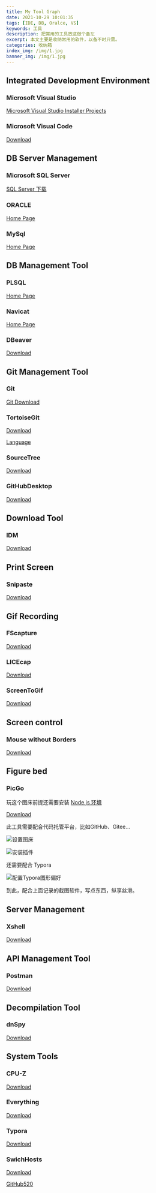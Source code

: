```yaml
---
title: My Tool Graph
date: 2021-10-29 10:01:35
tags: [IDE, DB, Oralce, VS] 
keywords: 工具
description: 把常用的工具放这做个备忘
excerpt: 本文主要是收纳常用的软件，以备不时只需。
categories: 收纳箱
index_img: /img/1.jpg
banner_img: /img/1.jpg
---
```


##  Integrated Development Environment

### Microsoft Visual Studio

[Microsoft Visual Studio Installer Projects](https://marketplace.visualstudio.com/items?itemName=VisualStudioClient.MicrosoftVisualStudio2017InstallerProjects)

### Microsoft Visual Code

[Download](https://code.visualstudio.com/download)

## DB Server Management

### Microsoft  SQL Server 

[SQL Server 下载 ](https://www.microsoft.com/zh-cn/sql-server/sql-server-downloads)

### ORACLE

[Home Page](https://www.oracle.com/index.html)

### MySql

[Home Page](https://www.mysql.com/)

## DB Management Tool

### PLSQL

[Home Page](https://www.oracle.com/database/technologies/appdev/plsql.html)

### Navicat

[Home Page](https://www.navicat.com.cn/)

### DBeaver

[Download](https://download.dbeaver.com/community/21.2.3/dbeaver-ce-21.2.3-x86_64-setup.exe)

## Git Management Tool

### Git

[Git Download](https://git-scm.com/)

### TortoiseGit

[Download](https://tortoisegit.org/download/)

[Language](https://download.tortoisegit.org/tgit/2.12.0.0/TortoiseGit-LanguagePack-2.12.0.0-64bit-zh_CN.msi)

### SourceTree

[Download](https://product-downloads.atlassian.com/software/sourcetree/windows/ga/SourceTreeSetup-3.4.1.exe)

### GitHubDesktop

[Download](https://desktop.github.com/)

## Download Tool

### IDM

[Download](https://www.internetdownloadmanager.com/) 

## Print Screen

### Snipaste

[Download](https://zh.snipaste.com/)

## Gif Recording

### FScapture

[Download](https://www.faststonecapture.cn/)

### LICEcap

[Download](https://www.cockos.com/licecap/)

### ScreenToGif 

[Download](https://www.screentogif.com/)

## Screen control

### Mouse without Borders

[Download](https://www.microsoft.com/en-us/download/details.aspx?id=35460)

## Figure bed

### PicGo

玩这个图床前提还需要安装 [Node js 环境](http://nodejs.cn/download/)

[Download](https://molunerfinn.com/PicGo/)

此工具需要配合代码托管平台，比如GitHub、Gitee...

![设置图床](https://gitee.com/xlzf/blog-image/raw/master/image-20211029230925649.png)

![安装插件](https://gitee.com/xlzf/blog-image/raw/master/image-20211029231021534.png)

还需要配合 Typora 

![配置Typora图形偏好](https://gitee.com/xlzf/blog-image/raw/master/image-20211029231145747.png)

到此，配合上面记录的截图软件，写点东西，纵享丝滑。

## Server Management

### Xshell

[Download](https://www.netsarang.com/zh/xshell/)

## API Management Tool

### Postman

[Download](https://www.postman.com/)

## Decompilation Tool

### dnSpy

[Download](https://github.com/dnSpy/dnSpy/releases)

## System Tools

### CPU-Z

[Download](https://www.cpuid.com/)

### Everything

[Download](https://www.voidtools.com/zh-cn/)

### Typora

[Download](https://www.typora.io/#windows)

### SwichHosts

[Download](https://github.com/oldj/SwitchHosts/releases)

[GitHub520](https://cdn.jsdelivr.net/gh/521xueweihan/GitHub520@main/hosts)



